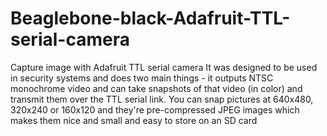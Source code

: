 # Beaglebone-black-Adafruit-TTL-serial-camera
Capture image with Adafruit TTL serial camera
It was designed to be used in security systems and does two main things - it outputs NTSC monochrome video and can take snapshots of that video (in color) and transmit them over the TTL serial link.
You can snap pictures at 640x480, 320x240 or 160x120 and they're pre-compressed JPEG images which makes them nice and small and easy to store on an SD card
